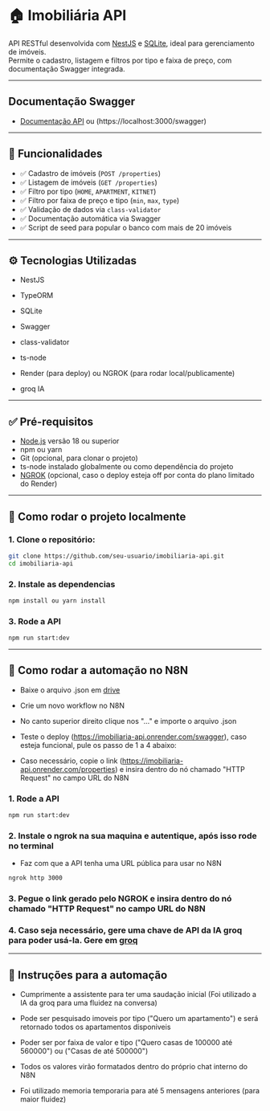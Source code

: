 # 🏠 Imobiliária API

API RESTful desenvolvida com [NestJS](https://nestjs.com/) e [SQLite](https://www.sqlite.org/), ideal para gerenciamento de imóveis.  
Permite o cadastro, listagem e filtros por tipo e faixa de preço, com documentação Swagger integrada.

---

## Documentação Swagger

- [Documentação API](https://imobiliaria-api.onrender.com/swagger) ou (https://localhost:3000/swagger)

---

## 🚀 Funcionalidades

- ✅ Cadastro de imóveis (`POST /properties`)
- ✅ Listagem de imóveis (`GET /properties`)
- ✅ Filtro por tipo (`HOME`, `APARTMENT`, `KITNET`)
- ✅ Filtro por faixa de preço e tipo (`min`, `max`, `type`)
- ✅ Validação de dados via `class-validator`
- ✅ Documentação automática via Swagger
- ✅ Script de seed para popular o banco com mais de 20 imóveis

---

## ⚙️ Tecnologias Utilizadas

- NestJS
- TypeORM
- SQLite
- Swagger
- class-validator
- ts-node

- Render (para deploy) ou NGROK (para rodar local/publicamente)
- groq IA

---

## ✅ Pré-requisitos

- [Node.js](https://nodejs.org/) versão 18 ou superior
- npm ou yarn
- Git (opcional, para clonar o projeto)
- ts-node instalado globalmente ou como dependência do projeto
- [NGROK](https://ngrok.com/downloads) (opcional, caso o deploy esteja off por conta do plano limitado do Render)

---

## 🧪 Como rodar o projeto localmente

### 1. Clone o repositório:

```bash
git clone https://github.com/seu-usuario/imobiliaria-api.git
cd imobiliaria-api
```

### 2. Instale as dependencias
```bash
npm install ou yarn install
```

### 3. Rode a API
```bash
npm run start:dev
```

---

## 🧪 Como rodar a automação no N8N

- Baixe o arquivo .json em [drive](https://drive.google.com/drive/folders/1zXEpG3nkj-XVN50Zi94h_qIB1o-z5CgP?usp=sharing)

- Crie um novo workflow no N8N

- No canto superior direito clique nos "..." e importe o arquivo .json

- Teste o deploy (https://imobiliaria-api.onrender.com/swagger), caso esteja funcional, pule os passo de 1 a 4 abaixo:

- Caso necessário, copie o link (https://imobiliaria-api.onrender.com/properties) e insira dentro do nó chamado "HTTP Request" no campo URL do N8N


### 1. Rode a API
```bash
npm run start:dev
```

### 2. Instale o ngrok na sua maquina e autentique, após isso rode no terminal
- Faz com que a API tenha uma URL pública para usar no N8N
```bash
ngrok http 3000
```

### 3. Pegue o link gerado pelo NGROK e insira dentro do nó chamado "HTTP Request" no campo URL do N8N

### 4. Caso seja necessário, gere uma chave de API da IA groq para poder usá-la. Gere em [groq](groq.com)

---

## 🧪 Instruções para a automação

- Cumprimente a assistente para ter uma saudação inicial (Foi utilizado a IA da groq para uma fluidez na conversa)
- Pode ser pesquisado imoveis por tipo ("Quero um apartamento") e será retornado todos os apartamentos disponiveis
- Poder ser por faixa de valor e tipo ("Quero casas de 100000 até 560000") ou ("Casas de até 500000")

- Todos os valores virão formatados dentro do próprio chat interno do N8N
- Foi utilizado memoria temporaria para até 5 mensagens anteriores (para maior fluidez)
